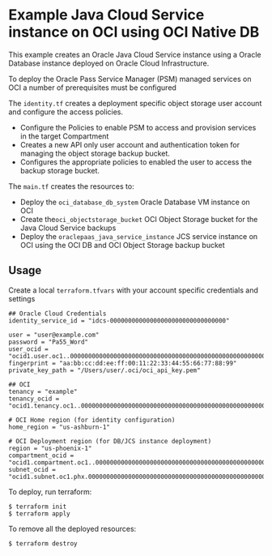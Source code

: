 Example Java Cloud Service instance on OCI using OCI Native DB
==============================================================

This example creates an Oracle Java Cloud Service instance using a Oracle Database instance deployed on Oracle Cloud Infrastructure.

To deploy the Oracle Pass Service Manager (PSM) managed services on OCI a number of prerequisites must be configured

The `identity.tf` creates a deployment specific object storage user account and configure the access policies.

- Configure the Policies to enable PSM to access and provision services in the target Compartment
- Creates a new API only user account and authentication token for managing the object storage backup bucket.
- Configures the appropriate policies to enabled the user to access the backup storage bucket.

The `main.tf` creates the resources to:

- Deploy the `oci_database_db_system` Oracle Database VM instance on OCI
- Create the`oci_objectstorage_bucket` OCI Object Storage bucket for the Java Cloud Service backups
- Deploy the `oraclepaas_java_service_instance` JCS service instance on OCI using the OCI DB and OCI Object Storage backup bucket

## Usage

Create a local `terraform.tfvars` with your account specific credentials and settings

```
## Oracle Cloud Credentials
identity_service_id = "idcs-00000000000000000000000000000000"

user = "user@example.com"
password = "Pa55_Word"
user_ocid = "ocid1.user.oc1..000000000000000000000000000000000000000000000000000000000000"
fingerprint = "aa:bb:cc:dd:ee:ff:00:11:22:33:44:55:66:77:88:99"
private_key_path = "/Users/user/.oci/oci_api_key.pem"

## OCI
tenancy = "example"
tenancy_ocid = "ocid1.tenancy.oc1..000000000000000000000000000000000000000000000000000000000000"

# OCI Home region (for identity configuration)
home_region = "us-ashburn-1"

# OCI Deployment region (for DB/JCS instance deployment)
region = "us-phoenix-1"
compartment_ocid = "ocid1.compartment.oc1..000000000000000000000000000000000000000000000000000000000000"
subnet_ocid = "ocid1.subnet.oc1.phx.000000000000000000000000000000000000000000000000000000000000"
```

To deploy, run terraform:

```
$ terraform init
$ terraform apply
```

To remove all the deployed resources:

```
$ terraform destroy
```
